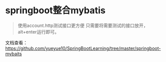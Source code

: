 # springboot整合mybatis

> 使用account.http测试接口更方便
> 只需要将需要测试的接口放开，alt+enter运行即可。

文档查看：https://github.com/yueyue10/SpringBootLearning/tree/master/springboot-mybaits 


